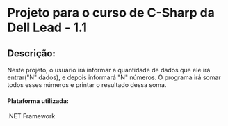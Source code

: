 # Projeto para o curso de C-Sharp da Dell Lead - 1.1
## Descrição:
Neste projeto, o usuário irá informar a quantidade de dados que ele irá entrar("N" dados), e depois informará "N" números. O programa irá somar todos esses números e printar o resultado dessa soma.
#### Plataforma utilizada:
.NET Framework
